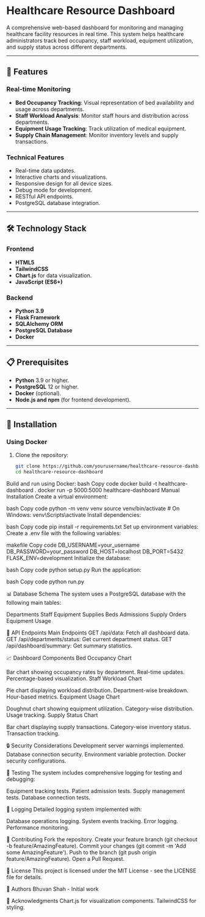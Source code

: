 # Healthcare Resource Dashboard

A comprehensive web-based dashboard for monitoring and managing healthcare facility resources in real time. This system helps healthcare administrators track bed occupancy, staff workload, equipment utilization, and supply status across different departments.

---

## 🌟 Features

### Real-time Monitoring
- **Bed Occupancy Tracking**: Visual representation of bed availability and usage across departments.
- **Staff Workload Analysis**: Monitor staff hours and distribution across departments.
- **Equipment Usage Tracking**: Track utilization of medical equipment.
- **Supply Chain Management**: Monitor inventory levels and supply transactions.

### Technical Features
- Real-time data updates.
- Interactive charts and visualizations.
- Responsive design for all device sizes.
- Debug mode for development.
- RESTful API endpoints.
- PostgreSQL database integration.

---

## 🛠 Technology Stack

### Frontend
- **HTML5**
- **TailwindCSS**
- **Chart.js** for data visualization.
- **JavaScript (ES6+)**

### Backend
- **Python 3.9**
- **Flask Framework**
- **SQLAlchemy ORM**
- **PostgreSQL Database**
- **Docker**

---

## 📋 Prerequisites

- **Python** 3.9 or higher.
- **PostgreSQL** 12 or higher.
- **Docker** (optional).
- **Node.js and npm** (for frontend development).

---

## 🚀 Installation

### Using Docker

1. Clone the repository:  
   ```bash
   git clone https://github.com/yourusername/healthcare-resource-dashboard.git
   cd healthcare-resource-dashboard

Build and run using Docker:
bash
Copy code
docker build -t healthcare-dashboard .
docker run -p 5000:5000 healthcare-dashboard
Manual Installation
Create a virtual environment:

bash
Copy code
python -m venv venv
source venv/bin/activate  # On Windows: venv\Scripts\activate
Install dependencies:

bash
Copy code
pip install -r requirements.txt
Set up environment variables:
Create a .env file with the following variables:

makefile
Copy code
DB_USERNAME=your_username
DB_PASSWORD=your_password
DB_HOST=localhost
DB_PORT=5432
FLASK_ENV=development
Initialize the database:

bash
Copy code
python setup.py
Run the application:

bash
Copy code
python run.py

📊 Database Schema
The system uses a PostgreSQL database with the following main tables:

Departments
Staff
Equipment
Supplies
Beds
Admissions
Supply Orders
Equipment Usage

🔌 API Endpoints
Main Endpoints
GET /api/data: Fetch all dashboard data.
GET /api/departments/status: Get current department status.
GET /api/dashboard/summary: Get summary statistics.

📈 Dashboard Components
Bed Occupancy Chart

Bar chart showing occupancy rates by department.
Real-time updates.
Percentage-based visualization.
Staff Workload Chart

Pie chart displaying workload distribution.
Department-wise breakdown.
Hour-based metrics.
Equipment Usage Chart

Doughnut chart showing equipment utilization.
Category-wise distribution.
Usage tracking.
Supply Status Chart

Bar chart displaying supply transactions.
Category-wise inventory status.
Transaction tracking.

🔒 Security Considerations
Development server warnings implemented.
Database connection security.
Environment variable protection.
Docker security configurations.

🧪 Testing
The system includes comprehensive logging for testing and debugging:

Equipment tracking tests.
Patient admission tests.
Supply management tests.
Database connection tests.

📝 Logging
Detailed logging system implemented with:

Database operations logging.
System events tracking.
Error logging.
Performance monitoring.

🤝 Contributing
Fork the repository.
Create your feature branch (git checkout -b feature/AmazingFeature).
Commit your changes (git commit -m 'Add some AmazingFeature').
Push to the branch (git push origin feature/AmazingFeature).
Open a Pull Request.

📄 License
This project is licensed under the MIT License - see the LICENSE file for details.

👥 Authors
Bhuvan Shah - Initial work

🙏 Acknowledgments
Chart.js for visualization components.
TailwindCSS for styling.
